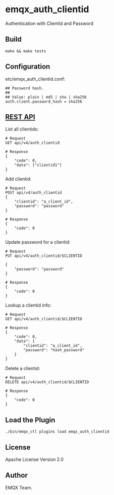 emqx_auth_clientid
==================

Authentication with ClientId and Password

Build
-----

```
make && make tests
```

Configuration
-------------

etc/emqx_auth_clientid.conf:

```
## Password hash.
##
## Value: plain | md5 | sha | sha256
auth.client.password_hash = sha256
```

[REST API](https://developer.emqx.io/docs/emq/v3/en/rest.html)
------------

List all clientids:

```
# Request
GET api/v4/auth_clientid

# Response
{
    "code": 0,
    "data": ["clientid1"]
}
```

Add clientid:

```
# Request
POST api/v4/auth_clientid
{
    "clientid": "a_client_id",
    "password": "password"
}

# Response
{
    "code": 0
}
```

Update password for a clientid:

```
# Request
PUT api/v4/auth_clientid/$CLIENTID

{
    "password": "password"
}

# Response
{
    "code": 0
}
```

Lookup a clientid info:

```
# Request
GET api/v4/auth_clientid/$CLIENTID

# Response
{
    "code": 0,
    "data": {
        "clientid": "a_client_id",
        "password": "hash_password" 
    }
}
```

Delete a clientid:

```
# Request
DELETE api/v4/auth_clientid/$CLIENTID

# Response
{
    "code": 0
}
```

Load the Plugin
---------------

```
./bin/emqx_ctl plugins load emqx_auth_clientid
```

License
-------

Apache License Version 2.0

Author
------

EMQX Team.


